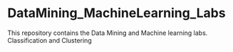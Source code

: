 # DataMining_MachineLearning_Labs
This repository contains the Data Mining and Machine learning labs.
Classification and Clustering
